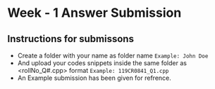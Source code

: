 # Week - 1 Answer Submission
## Instructions for submissons
- Create a folder with your name as folder name `Example: John Doe`
- And upload your codes snippets inside the same folder as <rollNo_Q#.cpp> format `Example: 119CR0841_Q1.cpp`
- An Example submission has been given for refrence.
